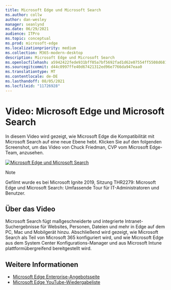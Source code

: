 ```yaml
---
title: Microsoft Edge und Microsoft Search
ms.author: collw
author: dan-wesley
manager: seanlynd
ms.date: 06/29/2021
audience: ITPro
ms.topic: conceptual
ms.prod: microsoft-edge
ms.localizationpriority: medium
ms.collection: M365-modern-desktop
description: Microsoft Edge und Microsoft Search
ms.openlocfilehash: a5942422fede931bff05a7bf5692fad1d62e07554ff5508d681b15e66187b318
ms.sourcegitcommit: d44c0997ffe40d67421312ed96e7766da947eaa0
ms.translationtype: MT
ms.contentlocale: de-DE
ms.lasthandoff: 08/05/2021
ms.locfileid: "11726928"
---
```

# <a name="video-microsoft-edge-and-microsoft-search"></a>Video: Microsoft Edge und Microsoft Search

In diesem Video wird gezeigt, wie Microsoft Edge die Kompatibilität mit Microsoft Search auf eine neue Ebene hebt. Klicken Sie auf den folgenden Screenshot, um das Video von Chuck Friedman, CVP vom Microsoft Edge-Team, anzusehen.

[![Microsoft Edge und Microsoft Search](https://res.cloudinary.com/marcomontalbano/image/upload/v1592253564/video_to_markdown/images/youtube--7LfNqmJkeTM-c05b58ac6eb4c4700831b2b3070cd403.jpg)](http://www.youtube.com/watch?v=7LfNqmJkeTM "Microsoft Edge and Microsoft Search")

> [!NOTE]
> Gefilmt wurde es bei Microsoft Ignite 2019, Sitzung THR2279: Microsoft Edge und Microsoft Search: Umfassende Tour für IT-Administratoren und Benutzer.

## <a name="about-the-video"></a>Über das Video

Microsoft Search fügt maßgeschneiderte und integrierte Intranet-Suchergebnisse für Websites, Personen, Dateien und mehr in Edge auf dem PC, Mac und Mobilgerät hinzu. Abschließend wird gezeigt, wie Microsoft Search als Teil von Microsoft 365 konfiguriert wird, und wie Microsoft Edge aus dem System Center Konfigurations-Manager und aus Microsoft Intune plattformübergreifend bereitgestellt wird.

## <a name="see-also"></a>Weitere Informationen

- [Microsoft Edge Enterprise-Angebotsseite](https://aka.ms/EdgeEnterprise)
- [Microsoft Edge YouTube-Wiedergabeliste](https://www.youtube.com/playlist?list=PLXtHYVsvn_b-uXh1tMeYpT-0iD8tD3tFy)
